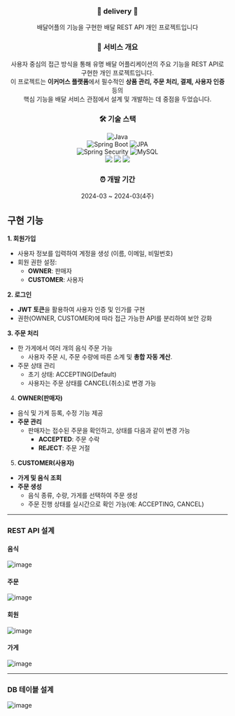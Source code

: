 <div align="center">
    
### 🛵 delivery 🛵
배달어플의 기능을 구현한 배달 REST API 개인 프로젝트입니다

### 📌 서비스 개요
사용자 중심의 접근 방식을 통해 유명 배달 어플리케이션의 주요 기능을 REST API로 구현한 개인 프로젝트입니다. <br>
이 프로젝트는 **이커머스 플랫폼**에서 필수적인 **상품 관리, 주문 처리, 결제, 사용자 인증** 등의<br>
핵심 기능을 배달 서비스 관점에서 설계 및 개발하는 데 중점을 두었습니다.

### 🛠️ 기술 스택
![Java](https://img.shields.io/badge/Java-18-blue?logo=openjdk&logoColor=white)       
![Spring Boot](https://img.shields.io/badge/Spring%20Boot-2.7.1-brightgreen?logo=springboot) 
![JPA](https://img.shields.io/badge/JPA-ORM-orange)                                  
![Spring Security](https://img.shields.io/badge/Spring%20Security-auth-green?logo=springsecurity) 
![MySQL](https://img.shields.io/badge/MySQL-8.0.32-blue?logo=mysql&logoColor=white)  
<img src="https://img.shields.io/badge/Gradle-02303A?style=flat&logo=gradle&logoColor=white"/>
<img src="https://img.shields.io/badge/IntelliJ-A100FF?style=flat&logo=intellijidea&logoColor=white"/>
<img src="https://img.shields.io/badge/Postman-FF6C37?style=flat&logo=postman&logoColor=white"/>

### ⏰ 개발 기간
2024-03 ~ 2024-03(4주)

</div>

## 구현 기능
**1. 회원가입**
* 사용자 정보를 입력하여 계정을 생성 (이름, 이메일, 비밀번호)
* 회원 권한 설정:
     * **OWNER**: 판매자
     * **CUSTOMER**: 사용자
     
**2. 로그인**
* **JWT 토큰**을 활용하여 사용자 인증 및 인가를 구현
* 권한(OWNER, CUSTOMER)에 따라 접근 가능한 API를 분리하여 보안 강화

**3. 주문 처리**
* 한 가게에서 여러 개의 음식 주문 가능
  - 사용자 주문 시, 주문 수량에 따른 소계 및 **총합 자동 계산**.
* 주문 상태 관리
  - 초기 상태: ACCEPTING(Default)
  - 사용자는 주문 상태를 CANCEL(취소)로 변경 가능
  
4. **OWNER(판매자)**
* 음식 및 가게 등록, 수정 기능 제공
* **주문 관리**
  - 판매자는 접수된 주문을 확인하고, 상태를 다음과 같이 변경 가능
     - **ACCEPTED**: 주문 수락
     - **REJECT**: 주문 거절
  
5. **CUSTOMER(사용자)**
* **가게 및 음식 조회**
* **주문 생성**
  - 음식 종류, 수량, 가게를 선택하여 주문 생성
  - 주문 진행 상태를 실시간으로 확인 가능(예: ACCEPTING, CANCEL)



------------   
### REST API 설계
#### 음식
![image](https://github.com/hyeji1020/delivery/assets/148170765/e2007078-c2b8-4390-b82b-52f04e78b7df)
#### 주문
![image](https://github.com/hyeji1020/delivery/assets/148170765/d6e195f5-97c3-4962-8125-6514ca8fb39d)
#### 회원
![image](https://github.com/hyeji1020/delivery/assets/148170765/37bd9bfd-081e-45b0-b9e6-75f5ff0a3e91)
#### 가게
![image](https://github.com/hyeji1020/delivery/assets/148170765/10a53be6-3192-4449-9b22-d01d2bafa0fe)

------------
### DB 테이블 설계
![image](https://github.com/hyeji1020/delivery/assets/148170765/953c517f-be5f-49ca-8b87-8b4be404faa2)









